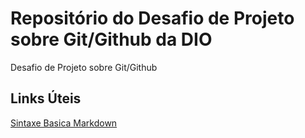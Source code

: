 # Repositório do Desafio de Projeto sobre Git/Github da DIO
Desafio de Projeto sobre Git/Github

## Links Úteis 
[Sintaxe Basica Markdown](https://www.markdownguide.org/basic-syntax/)
